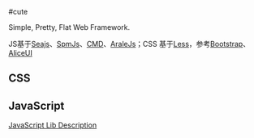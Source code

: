 #cute

Simple, Pretty, Flat Web Framework.

JS基于[Seajs](http://seajs.org/)、[SpmJs](https://spmjs.org/)、[CMD](https://github.com/cmdjs)、[AraleJs](http://aralejs.org/)；CSS 基于[Less](http://www.lesscss.org/)，参考[Bootstrap](http://twitter.github.io/bootstrap/)、[AliceUI](http://aliceui.org/)

## CSS

## JavaScript
[JavaScript Lib Description](http://git.oschina.net/xang529/cute/blob/master/src/js/JavaScript%20Lib%20Description.md)

